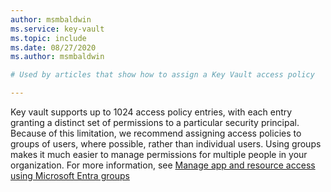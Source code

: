 ```yaml
---
author: msmbaldwin
ms.service: key-vault
ms.topic: include
ms.date: 08/27/2020
ms.author: msmbaldwin

# Used by articles that show how to assign a Key Vault access policy

---
```


Key vault supports up to 1024 access policy entries, with each entry granting a distinct set of permissions to a particular security principal. Because of this limitation, we recommend assigning access policies to groups of users, where possible, rather than individual users. Using groups makes it much easier to manage permissions for multiple people in your organization. For more information, see [Manage app and resource access using Microsoft Entra groups](../articles/active-directory/fundamentals/active-directory-manage-groups.md)
